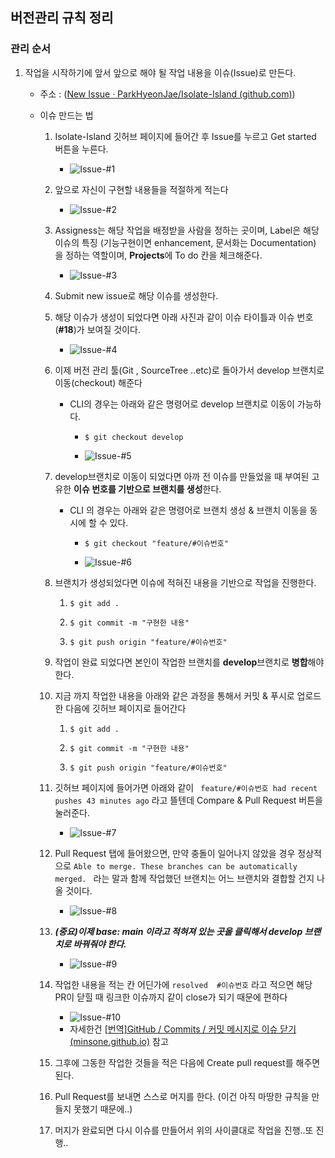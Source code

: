 ## 버전관리 규칙 정리

### 관리 순서

1. 작업을 시작하기에 앞서 앞으로 해야 될 작업 내용을 이슈(Issue)로 만든다.

   - 주소 : ([New Issue · ParkHyeonJae/Isolate-Island (github.com)](https://github.com/ParkHyeonJae/Isolate-Island/issues/new/choose))

   - 이슈 만드는 법

     1. Isolate-Island 깃허브 페이지에 들어간 후 Issue를 누르고 Get started 버튼을 누른다. 

        - ![Issue-#1](.\Images\Issue-#1.png)

     2. 앞으로 자신이 구현할 내용들을 적절하게 적는다

        - ![Issue-#2](.\Images\Issue-#2.png)

     3. Assigness는 해당 작업을 배정받을 사람을 정하는 곳이며, Label은 해당 이슈의 특징 (기능구현이면 enhancement, 문서화는 Documentation) 을 정하는 역할이며, **Projects**에 To do 칸을 체크해준다.

        - ![Issue-#3](.\Images\Issue-#3.png)

     4.  Submit new issue로 해당 이슈를 생성한다.

     5. 해당 이슈가 생성이 되었다면 아래 사진과 같이 이슈 타이틀과 이슈 번호(**#18**)가 보여질 것이다.

        - ![Issue-#4](.\Images\Issue-#4.png)

     6. 이제 버전 관리 툴(Git , SourceTree ..etc)로 돌아가서 develop 브랜치로 이동(checkout) 해준다

        - CLI의 경우는 아래와 같은 명령어로 develop 브랜치로 이동이 가능하다.

          - ```git
            $ git checkout develop
            ```

          - ![Issue-#5](.\Images\Issue-#5.png)

     7. develop브랜치로 이동이 되었다면 아까 전 이슈를 만들었을 때 부여된 고유한 **이슈 번호를 기반으로 브랜치를 생성**한다.

        - CLI 의 경우는 아래와 같은 명령어로 브랜치 생성 & 브랜치 이동을 동시에 할 수 있다.

          - ```
            $ git checkout "feature/#이슈번호"
            ```

          - ![Issue-#6](.\Images\Issue-#6.png)

     8. 브랜치가 생성되었다면 이슈에 적혀진 내용을 기반으로 작업을 진행한다.

        1. ```
           $ git add .
           ```

        2. ```
           $ git commit -m "구현한 내용"
           ```

        3. ```
           $ git push origin "feature/#이슈번호"
           ```

     9. 작업이 완료 되었다면 본인이 작업한 브랜치를 **develop**브랜치로 **병합**해야한다.

     10. 지금 까지 작업한 내용을 아래와 같은 과정을 통해서 커밋 & 푸시로 업로드 한 다음에 깃허브 페이지로 들어간다

         1. ```
            $ git add .
            ```

         2. ```
            $ git commit -m "구현한 내용"
            ```

         3. ```
            $ git push origin "feature/#이슈번호"
            ```

     11. 깃허브 페이지에 들어가면 아래와 같이 `` feature/#이슈번호 had recent pushes 43 minutes ago`` 라고 뜰텐데 Compare & Pull Request 버튼을 눌러준다.

         - ![Issue-#7](.\Images\Issue-#7.png)

     12. Pull Request 탭에 들어왔으면, 만약 충돌이 일어나지 않았을 경우 정상적으로 ``Able to merge. These branches can be automatically merged. `` 라는 말과 함께 작업했던 브랜치는 어느 브랜치와 결합할 건지 나올 것이다.

         - ![Issue-#8](.\Images\Issue-#8.png)

     13. ***(중요)이제 base: main 이라고 적혀져 있는 곳을 클릭해서 develop 브랜치로 바꿔줘야 한다.***

         - ![Issue-#9](.\Images\Issue-#9.png)

     14. 작업한 내용을 적는 칸 어딘가에 ``resolved  #이슈번호`` 라고 적으면 해당 PR이 닫힐 때 링크한 이슈까지 같이 close가 되기 때문에 편하다

         - ![Issue-#10](.\Images\Issue-#10.png)
         - 자세한건 [[번역\]GitHub / Commits / 커밋 메시지로 이슈 닫기 (minsone.github.io)](http://minsone.github.io/git/github-commits-closing-issues-via-commit-messages) 참고

     15. 그후에 그동한 작업한 것들을 적은 다음에 Create pull request를 해주면 된다.

     16. Pull Request를 보내면 스스로 머지를 한다. (이건 아직 마땅한 규칙을 만들지 못했기 때문에..)

     17. 머지가 완료되면 다시 이슈를 만들어서 위의 사이클대로 작업을 진행..또 진행.. 





